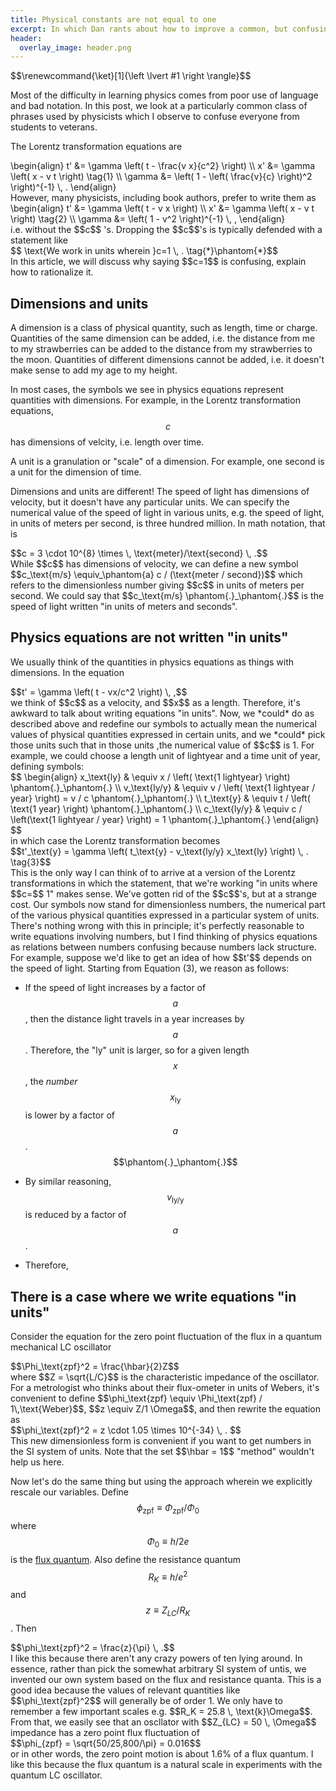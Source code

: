 ```yaml
---
title: Physical constants are not equal to one
excerpt: In which Dan rants about how to improve a common, but confusing, phrase.
header:
  overlay_image: header.png
---
```


<div> $$\renewcommand{\ket}[1]{\left \lvert #1 \right \rangle}$$</div>

Most of the difficulty in learning physics comes from poor use of language and bad notation.
In this post, we look at a particularly common class of phrases used by physicists which I observe to confuse everyone from students to veterans.

The Lorentz transformation equations are
<div>
\begin{align}
t' &= \gamma \left( t - \frac{v x}{c^2} \right) \\
x' &= \gamma \left( x - v t \right) \tag{1} \\
\gamma &= \left( 1 - \left( \frac{v}{c} \right)^2 \right)^{-1} \, .
\end{align}
</div>
However, many physicists, including book authors, prefer to write them as
<div>
\begin{align}
t' &= \gamma \left( t - v x \right) \\
x' &= \gamma \left( x - v t \right) \tag{2} \\
\gamma &= \left( 1 - v^2 \right)^{-1} \, ,
\end{align}
</div>
i.e. without the <span> $$c$$ </span>'s.
Dropping the <span>$$c$$</span>'s is typically defended with a statement like
<div>$$ \text{We work in units wherein }c=1 \, . \tag{*}\phantom{*}$$</div>
In this article, we will discuss why saying <span>$$c=1$$</span> is confusing, explain how to rationalize it.

## Dimensions and units

A dimension is a class of physical quantity, such as length, time or charge.
Quantities of the same dimension can be added, i.e. the distance from me to my strawberries can be added to the distance from my strawberries to the moon.
Quantities of different dimensions cannot be added, i.e. it doesn't make sense to add my age to my height.

In most cases, the symbols we see in physics equations represent quantities with dimensions.
For example, in the Lorentz transformation equations, <span>$$c$$</span> has dimensions of velcity, i.e. length over time.

A unit is a granulation or "scale" of a dimension.
For example, one second is a unit for the dimension of time.

Dimensions and units are different!
The speed of light has dimensions of velocity, but it doesn't have any particular units.
We can specify the numerical value of the speed of light in various units, e.g. the speed of light, in units of meters per second, is three hundred million.
In math notation, that is
<div>
$$c = 3 \cdot 10^{8} \times \, \text{meter}/\text{second} \, .$$
</div>
While <span>$$c$$</span> has dimensions of velocity, we can define a new symbol
<span>$$c_\text{m/s} \equiv_\phantom{a} c / (\text{meter / second})$$</span> which refers to the dimensionless number giving <span>$$c$$</span> in units of meters per second.
We could say that <span>$$c_\text{m/s} \phantom{.}_\phantom{.}$$</span> is the speed of light written "in units of meters and seconds".

## Physics equations are not written "in units"

We usually think of the quantities in physics equations as things with dimensions.
In the equation
<div>
$$t' = \gamma \left( t - vx/c^2 \right) \, ,$$
</div>
we think of <span>$$c$$</span> as a velocity, and <span>$$x$$</span> as a length.
Therefore, it's awkward to talk about writing equations "in units".
Now, we *could* do as described above and redefine our symbols to actually mean the numerical values of physical quantities expressed in certain units, and we *could* pick those units such that in those units ,the numerical value of <span>$$c$$</span> is 1.
For example, we could choose a length unit of lightyear and a time unit of year, defining symbols:
<div>
$$
\begin{align}
x_\text{ly} & \equiv x / \left( \text{1 lightyear} \right) \phantom{.}_\phantom{.} \\
v_\text{ly/y} & \equiv v / \left( \text{1 lightyear / year} \right) = v / c \phantom{.}_\phantom{.} \\
t_\text{y} & \equiv t / \left( \text{1 year} \right) \phantom{.}_\phantom{.} \\
c_\text{ly/y} & \equiv c / \left(\text{1 lightyear / year} \right) = 1 \phantom{.}_\phantom{.}
\end{align}
$$
</div>
in which case the Lorentz transformation becomes
<div>
$$t'_\text{y} = \gamma \left( t_\text{y} - v_\text{ly/y} x_\text{ly} \right) \, . \tag{3}$$
</div>
This is the only way I can think of to arrive at a version of the Lorentz transformations in which the statement, that we're working "in units where <span>$$c=$$</span> 1" makes sense.
We've gotten rid of the <span>$$c$$</span>'s, but at a strange cost.
Our symbols now stand for dimensionless numbers, the numerical part of the various physical quantities expressed in a particular system of units.
There's nothing wrong with this in principle; it's perfectly reasonable to write equations involving numbers, but I find thinking of physics equations as relations between numbers confusing because numbers lack structure.
For example, suppose we'd like to get an idea of how <span>$$t'$$</span> depends on the speed of light.
Starting from Equation (3), we reason as follows:

* If the speed of light increases by a factor of <span>$$a$$</span>, then the distance light travels in a year increases by <span>$$a$$</span>.
Therefore, the "ly" unit is larger, so for a given length <span>$$x$$</span>, the *number* <span>$$x_\text{ly}$$</span> is lower by a factor of <span>$$a$$</span>.<span>$$\phantom{.}_\phantom{.}$$</span>

* By similar reasoning, <span>$$v_\text{ly/y}$$</span> is reduced by a factor of <span>$$a$$</span>.

* Therefore, 

## There is a case where we write equations "in units"

Consider the equation for the zero point fluctuation of the flux in a quantum mechanical LC oscillator
<div>
$$\Phi_\text{zpf}^2 = \frac{\hbar}{2}Z$$
</div>
where <span>$$Z = \sqrt{L/C}$$</span> is the characteristic impedance of the oscillator.
For a metrologist who thinks about their flux-ometer in units of Webers, it's convenient to define <span>$$\phi_\text{zpf} \equiv \Phi_\text{zpf} / 1\,\text{Weber}$$</span>, <span>$$z \equiv Z/1 \Omega$$</span>, and then rewrite the equation as
<div>
$$\phi_\text{zpf}^2 = z \cdot 1.05 \times 10^{-34} \, . $$
</div>
This new dimensionless form is convenient if you want to get numbers in the SI system of units.
Note that the set <span>$$\hbar = 1$$</span> "method" wouldn't help us here.

Now let's do the same thing but using the approach wherein we explicitly rescale our variables.
Define <span>$$\phi_\text{zpf} \equiv \Phi_\text{zpf} / \Phi_0$$</span> where <span>$$\Phi_0 \equiv h / 2e$$</span> is the [flux quantum](https://en.wikipedia.org/wiki/Magnetic_flux_quantum).
Also define the resistance quantum <span>$$R_K \equiv h / e^2$$</span> and <span>$$z \equiv Z_{LC} / R_K$$</span>.
Then
<div>
$$\phi_\text{zpf}^2 = \frac{z}{\pi} \, .$$
</div>
I like this because there aren't any crazy powers of ten lying around.
In essence, rather than pick the somewhat arbitrary SI system of untis, we invented our own system based on the flux and resistance quanta.
This is a good idea because the values of relevant quantities like <span>$$\phi_\text{zpf}^2$$</span> will generally be of order 1.
We only have to remember a few important scales e.g. <span>$$R_K = 25.8 \, \text{k}\Omega$$</span>.
From that, we easily see that an oscllator with <span>$$Z_{LC} = 50 \, \Omega$$</span> impedance has a zero point flux fluctuation of
<div>
$$\phi_{zpf} = \sqrt{50/25,800/\pi} = 0.016$$
</div>
or in other words, the zero point motion is about 1.6% of a flux quantum.
I like this because the flux quantum is a natural scale in experiments with the quantum LC oscillator.
